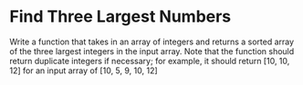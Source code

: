 # Find Three Largest Numbers
Write a function that takes in an array of integers and returns a sorted array of the three largest integers in the
input array. Note that the function should return duplicate integers if necessary; for example, it should return
[10, 10, 12] for an input array of [10, 5, 9, 10, 12]